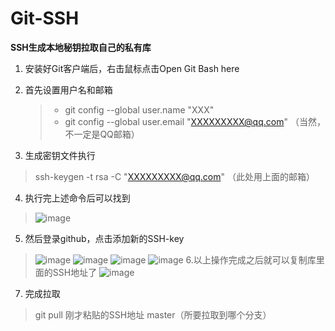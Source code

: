 # Git-SSH
**SSH生成本地秘钥拉取自己的私有库**

1. 安装好Git客户端后，右击鼠标点击Open Git Bash here
2. 首先设置用户名和邮箱
   > * git config --global user.name "XXX"
   > * git config --global user.email "XXXXXXXXX@qq.com" （当然，不一定是QQ邮箱）
 
3. 生成密钥文件执行
  > ssh-keygen -t rsa -C "XXXXXXXXX@qq.com" （此处用上面的邮箱）
4. 执行完上述命令后可以找到
> ![image](https://github.com/fengzuyi/Git-SSH/assets/140140978/87b09de2-139d-417d-879e-d286a8c19d4c)
5. 然后登录github，点击添加新的SSH-key
> ![image](https://github.com/fengzuyi/Git-SSH/assets/140140978/639efdbe-784e-4173-a2e9-f400a9bc4dfe)
> ![image](https://github.com/fengzuyi/Git-SSH/assets/140140978/169336d1-2791-4ff4-a07f-135974880211)
> ![image](https://github.com/fengzuyi/Git-SSH/assets/140140978/d4576344-88b0-4674-a116-cacbf2d784a3)
> ![image](https://github.com/fengzuyi/Git-SSH/assets/140140978/4e659a01-0938-4af9-8acc-406b9451d5b2)
6.以上操作完成之后就可以复制库里面的SSH地址了
> ![image](https://github.com/fengzuyi/Git-SSH/assets/140140978/9313a3a9-0248-49e8-873f-30bd0a18d224)
7. 完成拉取
> git pull 刚才粘贴的SSH地址 master（所要拉取到哪个分支）
